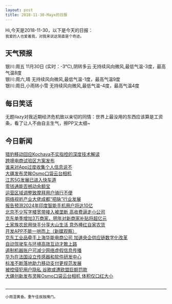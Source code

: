 ```yaml
---
layout: post
title: 2018-11-30-Mayx的日报
---
```


Hi,今天是2018-11-30，以下是今天的日报：<br><small>
我爱的人也爱着我，对我来说这简直是个奇迹。</small><!--more-->
## 天气预报
银川:周五 11月30日 (实时：-3℃),阴转多云 无持续风向微风,最低气温-3度，最高气温8度<br>银川:周六,晴 无持续风向微风,最低气温-1度，最高气温9度<br>银川:周日,小雨转小雪 无持续风向微风,最低气温-4度，最高气温4度
## 每日笑话
无题ilazy对我近期经济危机致以亲切的同情：世界上最没用的东西应该算是工资条，看了让人不由自主生气，擦PP又太细~

## 今日新闻

[猎豹移动回应Kochava不实指控的深度技术解读](http://it.people.com.cn/n1/2018/1130/c1009-30433741.html)   
[跨境电商试验区方案发布](http://it.people.com.cn/n1/2018/1130/c1009-30433711.html)   
[谁来对App过度收集个人信息说不](http://it.people.com.cn/n1/2018/1130/c1009-30433716.html)   
[大疆发布灵眸Osmo口袋云台相机](http://it.people.com.cn/n1/2018/1130/c1009-30433437.html)   
[江苏5G发展已进入快车道](http://it.people.com.cn/n1/2018/1130/c1009-30433630.html)   
[零钱通能否撼动余额宝](http://it.people.com.cn/n1/2018/1130/c1009-30433611.html)   
[运营区域调整致摩拜用户骑行不便](http://it.people.com.cn/n1/2018/1130/c1009-30433625.html)   
[网络视听产业大佬成都“把脉”行业发展](http://it.people.com.cn/n1/2018/1130/c1009-30433405.html)   
[报告预测2024年印度智能手机用户将达10亿](http://it.people.com.cn/n1/2018/1130/c1009-30433404.html)   
[北京不少写字楼宽带接入被垄断 高收费逼走小公司](http://it.people.com.cn/n1/2018/1129/c1009-30433100.html)   
[京东单季增加3万商家，明年对新商家补贴将超亿元](http://it.people.com.cn/n1/2018/1129/c1009-30433057.html)   
[土家族农民用快手分享大山生活 意外捧红自家农货](http://it.people.com.cn/n1/2018/1129/c1009-30433017.html)   
[开发APP不能一哄而上（新媒观察）](http://it.people.com.cn/n1/2018/1129/c1009-30432989.html)   
[京东工业品牵手上海华能电商公司 加速央企供应链数字化改革](http://it.people.com.cn/n1/2018/1129/c1009-30432985.html)   
[自动驾驶车与环境高效互动才敢上路](http://it.people.com.cn/n1/2018/1129/c1009-30432980.html)   
[遏制机器账户可减少网络虚假信息传播](http://it.people.com.cn/n1/2018/1129/c1009-30432979.html)   
[华为在法国设立传感器和软件研发中心](http://it.people.com.cn/n1/2018/1129/c1009-30432954.html)   
[标准不断落地助力移动支付更规范发展](http://it.people.com.cn/n1/2018/1129/c1009-30432951.html)   
[被控侵犯用户隐私 谷歌或遭欧盟巨额罚款](http://it.people.com.cn/n1/2018/1129/c1009-30432964.html)   
[大疆创新发布灵眸Osmo口袋云台相机 体积仅口红大小](http://it.people.com.cn/n1/2018/1129/c1009-30432711.html)   
<br />

***

<small>小雨湿黄昏。重午佳辰独掩门。</small>
